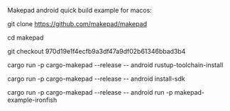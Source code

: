 Makepad android quick build example for macos:

git clone https://github.com/makepad/makepad

cd makepad

git checkout 970d19e1f4ecfb9a3df47a9df02b61346bbad3b4

cargo run -p cargo-makepad --release -- android rustup-toolchain-install

cargo run -p cargo-makepad --release -- android install-sdk

cargo run -p cargo-makepad --release -- android run -p makepad-example-ironfish
